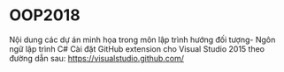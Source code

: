 # OOP2018
Nội dung các dự án minh họa trong môn lập trình hướng đối tượng- Ngôn ngữ lập trình C#
Cài đặt GitHub extension cho Visual Studio 2015 theo đường dẫn sau: https://visualstudio.github.com/
